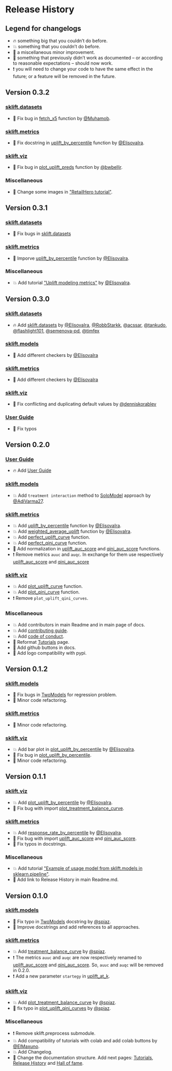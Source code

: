 # Release History

## Legend for changelogs

* 🔥 something big that you couldn’t do before.
* 💥 something that you couldn’t do before.
* 📝 a miscellaneous minor improvement.
* 🔨 something that previously didn’t work as documented – or according to reasonable expectations – should now work.
* ❗️ you will need to change your code to have the same effect in the future; or a feature will be removed in the future.

## Version 0.3.2

### [sklift.datasets](https://www.uplift-modeling.com/en/v0.3.1/api/datasets/index.html)

* 🔨 Fix bug in [fetch_x5](https://www.uplift-modeling.com/en/v0.3.1/api/datasets/fetch_x5.html) function by [@Muhamob](https://github.com/Muhamob).

### [sklift.metrics](https://www.uplift-modeling.com/en/v0.3.1/api/index/metrics.html)

* 📝 Fix docstring in [uplift_by_percentile](https://www.uplift-modeling.com/en/v0.3.1/api/metrics/uplift_by_percentile.html) function by [@ElisovaIra](https://github.com/ElisovaIra).

### [sklift.viz](https://www.uplift-modeling.com/en/v0.3.1/api/viz/index.html)

* 🔨 Fix bug in [plot_uplift_preds](https://www.uplift-modeling.com/en/v0.3.1/api/viz/plot_uplift_preds.html) function by [@bwbelljr](https://github.com/bwbelljr).

### Miscellaneous

* 📝 Change some images in ["RetailHero tutorial"](https://nbviewer.jupyter.org/github/maks-sh/scikit-uplift/blob/master/notebooks/RetailHero_EN.ipynb).

## Version 0.3.1

### [sklift.datasets](https://www.uplift-modeling.com/en/v0.3.1/api/datasets/index.html)

* 🔨 Fix bugs in [sklift.datasets](https://www.uplift-modeling.com/en/v0.3.1/api/datasets/index.html) 

### [sklift.metrics](https://www.uplift-modeling.com/en/v0.3.1/api/index/metrics.html)

* 📝 Imporve [uplift_by_percentile](https://www.uplift-modeling.com/en/v0.3.1/api/metrics/uplift_by_percentile.html) function by [@ElisovaIra](https://github.com/ElisovaIra).

### Miscellaneous

* 💥 Add tutorial ["Uplift modeling metrics"](https://nbviewer.jupyter.org/github/maks-sh/scikit-uplift/blob/master/notebooks/uplift_metrics_tutorial.ipynb) by [@ElisovaIra](https://github.com/ElisovaIra).

## Version 0.3.0

### [sklift.datasets](https://www.uplift-modeling.com/en/v0.3.0/api/datasets/index.html)

* 🔥 Add [sklift.datasets](https://www.uplift-modeling.com/en/v0.3.0/api/datasets/index.html)  by [@ElisovaIra](https://github.com/ElisovaIra), [@RobbStarkk](https://github.com/RobbStarkk), [@acssar](https://github.com/acssar), [@tankudo](https://github.com/tankudo), [@flashlight101](https://github.com/flashlight101), [@semenova-pd](https://github.com/semenova-pd), [@timfex](https://github.com/timfex)

### [sklift.models](https://www.uplift-modeling.com/en/v0.3.0/api/models/index.html)

* 📝 Add different checkers by [@ElisovaIra](https://github.com/ElisovaIra)

### [sklift.metrics](https://www.uplift-modeling.com/en/v0.3.0/api/metrics/index.html)

* 📝 Add different checkers by [@ElisovaIra](https://github.com/ElisovaIra)

### [sklift.viz](https://www.uplift-modeling.com/en/v0.3.0/api/viz/index.html)

* 📝 Fix conflicting and duplicating default values by [@denniskorablev](https://github.com/denniskorablev)

### [User Guide](https://www.uplift-modeling.com/en/v0.3.0/user_guide/index.html)

* 📝 Fix typos

## Version 0.2.0

### [User Guide](https://www.uplift-modeling.com/en/v0.2.0/user_guide/index.html)

* 🔥 Add [User Guide](https://www.uplift-modeling.com/en/v0.2.0/user_guide/index.html)

### [sklift.models](https://www.uplift-modeling.com/en/v0.2.0/api/models/index.html)

* 💥 Add `treatment interaction` method to [SoloModel](https://www.uplift-modeling.com/en/v0.2.0/api/models/SoloModel.html) approach by [@AdiVarma27](https://github.com/AdiVarma27).

### [sklift.metrics](https://www.uplift-modeling.com/en/v0.2.0/api/index/metrics.html)

* 💥 Add [uplift_by_percentile](https://www.uplift-modeling.com/en/v0.2.0/api/metrics/uplift_by_percentile.html) function by [@ElisovaIra](https://github.com/ElisovaIra).
* 💥 Add [weighted_average_uplift](https://www.uplift-modeling.com/en/v0.2.0/api/metrics/weighted_average_uplift.html) function by [@ElisovaIra](https://github.com/ElisovaIra).
* 💥 Add [perfect_uplift_curve](https://www.uplift-modeling.com/en/v0.2.0/api/metrics/perfect_uplift_curve.html) function.
* 💥 Add [perfect_qini_curve](https://www.uplift-modeling.com/en/v0.2.0/api/metrics/perfect_qini_curve.html) function.
* 🔨 Add normalization in [uplift_auc_score](https://www.uplift-modeling.com/en/v0.2.0/api/metrics/uplift_auc_score.html) and [qini_auc_score](https://www.uplift-modeling.com/en/v0.2.0/api/metrics/qini_auc_score.html) functions.
* ❗ Remove metrics `auuc` and `auqc`. In exchange for them use respectively [uplift_auc_score](https://www.uplift-modeling.com/en/v0.2.0/api/metrics/uplift_auc_score.html) and [qini_auc_score](https://www.uplift-modeling.com/en/v0.2.0/api/metrics/qini_auc_score.html)

### [sklift.viz](https://www.uplift-modeling.com/en/v0.2.0/api/viz/index.html)

* 💥 Add [plot_uplift_curve](https://www.uplift-modeling.com/en/v0.2.0/api/viz/plot_uplift_curve.html) function.
* 💥 Add [plot_qini_curve](https://www.uplift-modeling.com/en/v0.2.0/api/viz/plot_qini_curve.html) function.
* ❗ Remove `plot_uplift_qini_curves`.

### Miscellaneous

* 💥 Add contributors in main Readme and in main page of docs.
* 💥 Add [contributing guide](https://www.uplift-modeling.com/en/v0.2.0/contributing.html).
* 💥 Add [code of conduct](https://github.com/maks-sh/scikit-uplift/blob/master/.github/CODE_OF_CONDUCT.md).
* 📝 Reformat [Tutorials](https://www.uplift-modeling.com/en/v0.2.0/tutorials.html) page.
* 📝 Add github buttons in docs.
* 📝 Add logo compatibility with pypi.

## Version 0.1.2

### [sklift.models](https://www.uplift-modeling.com/en/v0.1.2/api/models.html)

* 🔨 Fix bugs in [TwoModels](https://www.uplift-modeling.com/en/v0.1.2/api/models.html#sklift.models.models.TwoModels) for regression problem.
* 📝 Minor code refactoring.

### [sklift.metrics](https://www.uplift-modeling.com/en/v0.1.2/api/metrics.html)

* 📝 Minor code refactoring.

### [sklift.viz](https://www.uplift-modeling.com/en/v0.1.2/api/viz.html)

* 💥 Add bar plot in [plot_uplift_by_percentile](https://www.uplift-modeling.com/en/v0.1.2/api/viz.html#sklift.viz.base.plot_uplift_by_percentile) by [@ElisovaIra](https://github.com/ElisovaIra).
* 🔨 Fix bug in [plot_uplift_by_percentile](https://www.uplift-modeling.com/en/v0.1.2/api/viz.html#sklift.viz.base.plot_uplift_by_percentile).
* 📝 Minor code refactoring.

## Version 0.1.1

### [sklift.viz](https://www.uplift-modeling.com/en/v0.1.1/api/viz.html)

* 💥 Add [plot_uplift_by_percentile](https://www.uplift-modeling.com/en/v0.1.1/api/viz.html#sklift.viz.base.plot_uplift_by_percentile) by [@ElisovaIra](https://github.com/ElisovaIra).
* 🔨 Fix bug with import [plot_treatment_balance_curve](https://www.uplift-modeling.com/en/v0.1.1/api/viz.html#sklift.viz.base.plot_treatment_balance_curve).

### [sklift.metrics](https://www.uplift-modeling.com/en/v0.1.1/api/metrics.html)

* 💥 Add [response_rate_by_percentile](https://www.uplift-modeling.com/en/v0.1.1/api/viz.html#sklift.metrics.metrics.response_rate_by_percentile) by [@ElisovaIra](https://github.com/ElisovaIra).
* 🔨 Fix bug with import [uplift_auc_score](https://www.uplift-modeling.com/en/v0.1.1/api/metrics.html#sklift.metrics.metrics.uplift_auc_score) and [qini_auc_score](https://www.uplift-modeling.com/en/v0.1.1/metrics.html#sklift.metrics.metrics.qini_auc_score).
* 📝 Fix typos in docstrings.

### Miscellaneous

* 💥 Add tutorial ["Example of usage model from sklift.models in sklearn.pipeline"](https://nbviewer.jupyter.org/github/maks-sh/scikit-uplift/blob/master/notebooks/pipeline_usage_EN.ipynb).
* 📝 Add link to Release History in main Readme.md.

## Version 0.1.0

### [sklift.models](https://www.uplift-modeling.com/en/v0.1.0/api/models.html)

* 📝 Fix typo in [TwoModels](https://www.uplift-modeling.com/en/v0.1.0/api/models.html#sklift.models.models.TwoModels) docstring by [@spiaz](https://github.com/spiaz).
* 📝 Improve docstrings and add references to all approaches.

### [sklift.metrics](https://www.uplift-modeling.com/en/v0.1.0/api/metrics.html)

* 💥 Add [treatment_balance_curve](https://www.uplift-modeling.com/en/v0.1.0/api/metrics.html#sklift.metrics.metrics.treatment_balance_curve) by [@spiaz](https://github.com/spiaz).
* ❗️ The metrics `auuc` and `auqc` are now respectively renamed to [uplift_auc_score](https://www.uplift-modeling.com/en/v0.1.0/api/metrics.html#sklift.metrics.metrics.uplift_auc_score) and [qini_auc_score](https://www.uplift-modeling.com/en/v0.1.0/metrics.html#sklift.metrics.metrics.qini_auc_score). So, `auuc` and `auqc` will be removed in 0.2.0.
* ❗️ Add a new parameter `startegy` in [uplift_at_k](https://www.uplift-modeling.com/en/v0.1.0/metrics.html#sklift.metrics.metrics.uplift_at_k).

### [sklift.viz](https://www.uplift-modeling.com/en/v0.1.0/api/viz.html)

* 💥 Add [plot_treatment_balance_curve](https://www.uplift-modeling.com/en/v0.1.0/api/viz.html#sklift.viz.base.plot_treatment_balance_curve) by [@spiaz](https://github.com/spiaz).
* 📝 fix typo in [plot_uplift_qini_curves](https://www.uplift-modeling.com/en/v0.1.0/api/viz.html#sklift.viz.base.plot_uplift_qini_curves) by [@spiaz](https://github.com/spiaz).

### Miscellaneous

* ❗️ Remove sklift.preprocess submodule.
* 💥 Add compatibility of tutorials with colab and add colab buttons by [@ElMaxuno](https://github.com/ElMaxuno).
* 💥 Add Changelog.
* 📝 Change the documentation structure. Add next pages: [Tutorials](https://www.uplift-modeling.com/en/v0.1.0/tutorials.html), [Release History](https://www.uplift-modeling.com/en/v0.1.0/changelog.html) and [Hall of fame](https://www.uplift-modeling.com/en/v0.1.0/hall_of_fame.html).